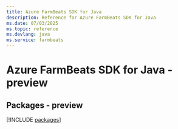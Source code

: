 ```yaml
---
title: Azure FarmBeats SDK for Java
description: Reference for Azure FarmBeats SDK for Java
ms.date: 07/03/2025
ms.topic: reference
ms.devlang: java
ms.service: farmbeats
---
```

# Azure FarmBeats SDK for Java - preview
## Packages - preview
[!INCLUDE [packages](farmbeats-index.md)]